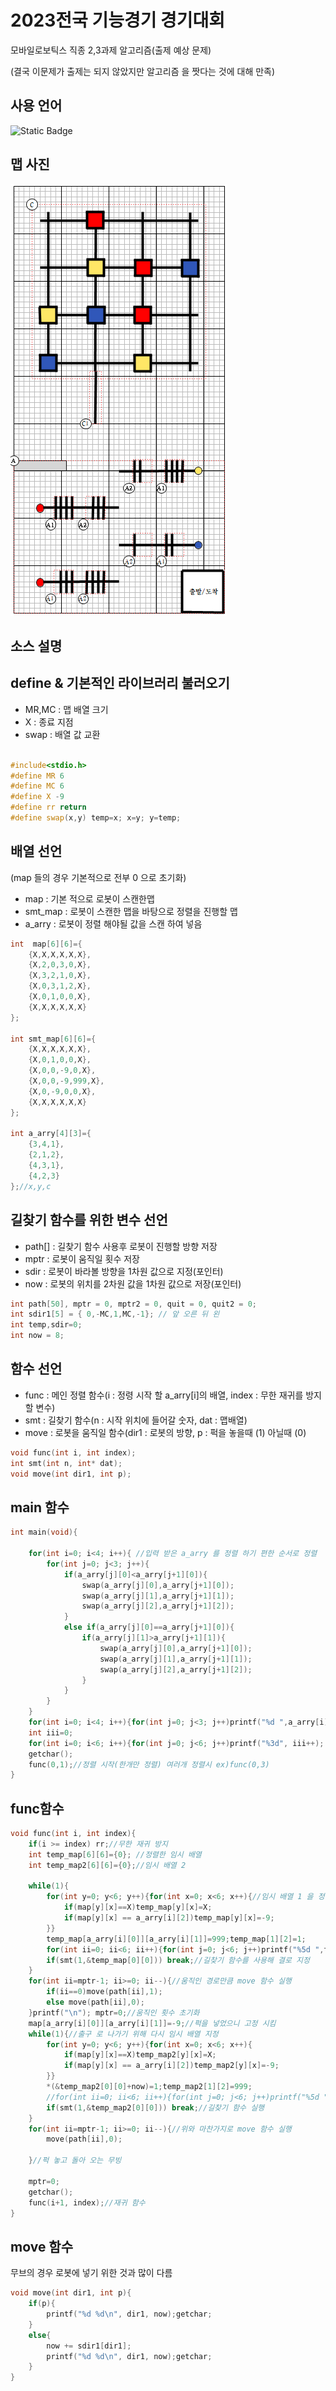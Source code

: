 
# 2023전국 기능경기 경기대회
모바일로보틱스 직종
2,3과제 알고리즘(출제 예상 문제)

(결국 이문제가 출제는 되지 않았지만 알고리즘 을 짯다는 것에 대해 만족)

사용 언어
-------
![Static Badge](https://img.shields.io/badge/C%EC%96%B8%EC%96%B4-%23808080?logo=C)

맵 사진
-------
![enter image description here](https://github.com/heh-heh/58nd_gwangju/blob/main/a%EB%AC%B8%EC%A0%9C%EC%84%A4%EB%AA%852.png?raw=true)

소스 설명
-------

## define & 기본적인 라이브러리 불러오기
 - MR,MC : 맵 배열 크기
 - X : 종료 지점
-  swap : 배열 값 교환
  
``` cpp

#include<stdio.h>
#define MR 6
#define MC 6
#define X -9
#define rr return
#define swap(x,y) temp=x; x=y; y=temp; 
```


## 배열 선언
(map 들의 경우 기본적으로 전부 0 으로 초기화)
 -  map : 기본 적으로 로봇이 스캔한맵
 -  smt_map : 로봇이 스캔한 맵을 바탕으로 정렬을 진행할 맵  
 - a_arry : 로봇이 정렬 해야될 값을 스캔 하여 넣음
  
```cpp
int  map[6][6]={
    {X,X,X,X,X,X},
    {X,2,0,3,0,X},
    {X,3,2,1,0,X},
    {X,0,3,1,2,X},
    {X,0,1,0,0,X},
    {X,X,X,X,X,X}
};

int smt_map[6][6]={
    {X,X,X,X,X,X},
    {X,0,1,0,0,X},
    {X,0,0,-9,0,X},
    {X,0,0,-9,999,X},
    {X,0,-9,0,0,X},
    {X,X,X,X,X,X}
};

int a_arry[4][3]={
    {3,4,1},
    {2,1,2},
    {4,3,1},
    {4,2,3}
};//x,y,c
```


## 길찾기 함수를 위한 변수 선언

  - path[] : 길찾기 함수 사용후 로봇이 진행할 방향 저장
  - mptr : 로봇이 움직일 횟수 저장
  - sdir : 로봇이 바라볼 방향을 1차원 값으로 지정(포인터)
  - now : 로봇의 위치를 2차원 값을 1차원 값으로 저장(포인터)

```cpp
int path[50], mptr = 0, mptr2 = 0, quit = 0, quit2 = 0;
int sdir1[5] = { 0,-MC,1,MC,-1}; // 앞 오른 뒤 왼
int temp,sdir=0;
int now = 8;
```

## 함수 선언
  - func : 메인 정렬 함수(i : 정령 시작 할 a_arry[i]의 배열, index : 무한 재귀를 방지할 변수)
  - smt : 길찾기 함수(n : 시작 위치에 들어갈 숫자, dat : 맵배열)
  - move : 로봇을 움직일 함수(dir1 : 로봇의 방향, p : 퍽을 놓을때 (1) 아닐때 (0)
```cpp
void func(int i, int index);
int smt(int n, int* dat);
void move(int dir1, int p);
```

## main 함수
``` cpp 
int main(void){

    for(int i=0; i<4; i++){ //입력 받은 a_arry 를 정렬 하기 편한 순서로 정렬
        for(int j=0; j<3; j++){
            if(a_arry[j][0]<a_arry[j+1][0]){
                swap(a_arry[j][0],a_arry[j+1][0]);
                swap(a_arry[j][1],a_arry[j+1][1]);
                swap(a_arry[j][2],a_arry[j+1][2]);
            }
            else if(a_arry[j][0]==a_arry[j+1][0]){
                if(a_arry[j][1]>a_arry[j+1][1]){
                    swap(a_arry[j][0],a_arry[j+1][0]);
                    swap(a_arry[j][1],a_arry[j+1][1]);
                    swap(a_arry[j][2],a_arry[j+1][2]);
                }
            }
        }
    }
    for(int i=0; i<4; i++){for(int j=0; j<3; j++)printf("%d ",a_arry[i][j]); printf("\n");} //출력
    int iii=0;
    for(int i=0; i<6; i++){for(int j=0; j<6; j++)printf("%3d", iii++); printf("\n\n");} //출력
    getchar(); 
    func(0,1);//정렬 시작(한개만 정렬) 여러개 정렬시 ex)func(0,3)
}
```
## func함수


```cpp
void func(int i, int index){
    if(i >= index) rr;//무한 재귀 방지
    int temp_map[6][6]={0}; //정렬한 임시 배열
    int temp_map2[6][6]={0};//임시 배열 2
    
    while(1){
        for(int y=0; y<6; y++){for(int x=0; x<6; x++){//임시 배열 1 을 정렬 하기 위한 형태로 지정
            if(map[y][x]==X)temp_map[y][x]=X;
            if(map[y][x] == a_arry[i][2])temp_map[y][x]=-9;
        }}
        temp_map[a_arry[i][0]][a_arry[i][1]]=999;temp_map[1][2]=1;
        for(int ii=0; ii<6; ii++){for(int j=0; j<6; j++)printf("%5d ",temp_map[ii][j]); printf("\n\n");}getchar();//출력
        if(smt(1,&temp_map[0][0])) break;//길찾기 함수를 사용해 결로 지정
    }
    for(int ii=mptr-1; ii>=0; ii--){//움직인 경로만큼 move 함수 실행
        if(ii==0)move(path[ii],1);
        else move(path[ii],0);
    }printf("\n"); mptr=0;//움직인 횟수 초기화
    map[a_arry[i][0]][a_arry[i][1]]=-9;//퍽을 넣었으니 고정 시킴
    while(1){//출구 로 나가기 위해 다시 임시 배열 지정
        for(int y=0; y<6; y++){for(int x=0; x<6; x++){
            if(map[y][x]==X)temp_map2[y][x]=X;
            if(map[y][x] == a_arry[i][2])temp_map2[y][x]=-9;
        }}
        *(&temp_map2[0][0]+now)=1;temp_map2[1][2]=999;
        //for(int ii=0; ii<6; ii++){for(int j=0; j<6; j++)printf("%5d ",temp_map2[ii][j]); printf("\n\n");}getchar();//출력
        if(smt(1,&temp_map2[0][0])) break;//길찾기 함수 실행
    }
    for(int ii=mptr-1; ii>=0; ii--){//위와 마찬가지로 move 함수 실행
        move(path[ii],0);

    }//퍽 놓고 돌아 오는 무빙

    mptr=0;
    getchar();
    func(i+1, index);//재귀 함수
}
```
## move 함수
무브의 경우 로봇에 넣기 위한 것과 많이 다름
```cpp
void move(int dir1, int p){
    if(p){
        printf("%d %d\n", dir1, now);getchar;
    }
    else{
        now += sdir1[dir1];
        printf("%d %d\n", dir1, now);getchar;
    }
}
```
